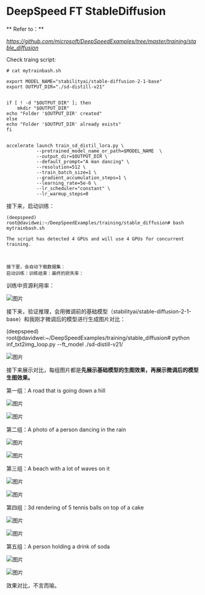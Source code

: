 # DeepSpeed FT StableDiffusion
** Refer to：** 

*https://github.com/microsoft/DeepSpeedExamples/tree/master/training/stable_diffusion*

Check traing script:
```
# cat mytrainbash.sh
```
```
export MODEL_NAME="stabilityai/stable-diffusion-2-1-base"
export OUTPUT_DIR="./sd-distill-v21"


if [ ! -d "$OUTPUT_DIR" ]; then
    mkdir "$OUTPUT_DIR"
echo "Folder '$OUTPUT_DIR' created"
else
echo "Folder '$OUTPUT_DIR' already exists"
fi


accelerate launch train_sd_distil_lora.py \
           --pretrained_model_name_or_path=$MODEL_NAME  \
           --output_dir=$OUTPUT_DIR \
           --default_prompt="A man dancing" \
           --resolution=512 \
           --train_batch_size=1 \
           --gradient_accumulation_steps=1 \
           --learning_rate=5e-6 \
           --lr_scheduler="constant" \
           --lr_warmup_steps=0

```




接下来，启动训练：

```
(deepspeed) root@davidwei:~/DeepSpeedExamples/training/stable_diffusion# bash mytrainbash.sh

The script has detected 4 GPUs and will use 4 GPUs for concurrent training.



接下里，会自动下载数据集：
启动训练：训练结束：最终的损失率：
```



训练中资源利用率：

![图片](https://mmbiz.qpic.cn/mmbiz_png/akGXyic486nWibEvTJWkQ9LoCQicqXNd4dTibFYys1zheG08Jpo44uB0RnCzMjygJkzFkq0zR7wSlGgUsO7Kibt1NAg/640?wx_fmt=png&from=appmsg&tp=webp&wxfrom=5&wx_lazy=1&wx_co=1)

接下来，验证推理，会用微调前的基础模型（stabilityai/stable-diffusion-2-1-base）和我刚才微调后的模型进行生成图片对比：

(deepspeed) root@davidwei:~/DeepSpeedExamples/training/stable_diffusion# python inf_txt2img_loop.py --ft_model ./sd-distill-v21/

![图片](https://mmbiz.qpic.cn/mmbiz_png/akGXyic486nWnicoxGopS7cyhd9Ems2icMbQP8iaDvPlF5icA7Wx2nc3iaBatWewpCyhagCiaouSlXibn71JfBJdA2p4BQ/640?wx_fmt=png&from=appmsg&tp=webp&wxfrom=5&wx_lazy=1&wx_co=1)

接下来展示对比，每组图片都是**先展示基础模型的生图效果，再展示微调后的模型生图效果。**

第一组：A road that is going down a hill

![图片](https://mmbiz.qpic.cn/mmbiz_png/akGXyic486nWnicoxGopS7cyhd9Ems2icMbjd3BafYGQe0zHC1gl4YD8Ox4GWtN8d728ZSia5kjW8wcKMWR3GbsaGw/640?wx_fmt=png&from=appmsg&tp=webp&wxfrom=5&wx_lazy=1&wx_co=1)

![图片](https://mmbiz.qpic.cn/mmbiz_png/akGXyic486nWnicoxGopS7cyhd9Ems2icMbTH3HwWibEImkjiaI0PVV7DzLXy7dGPnZIQxqOShiaCLsf4Wb35BW2ThNg/640?wx_fmt=png&from=appmsg&tp=webp&wxfrom=5&wx_lazy=1&wx_co=1)

第二组：A photo of a person dancing in the rain

![图片](https://mmbiz.qpic.cn/mmbiz_png/akGXyic486nWnicoxGopS7cyhd9Ems2icMb1K6TyP7DiavvjUUp226oCoibbssCTqoPxyVwNyG5uR6ibTnUJzibfiapwBg/640?wx_fmt=png&from=appmsg&tp=webp&wxfrom=5&wx_lazy=1&wx_co=1)



![图片](https://mmbiz.qpic.cn/mmbiz_png/akGXyic486nWnicoxGopS7cyhd9Ems2icMbUpDicFgIXeAdpmHo2PsBTJwEsdYy8Vq4mg0YLhic4BXQYG4y3QIsh9LA/640?wx_fmt=png&from=appmsg&tp=webp&wxfrom=5&wx_lazy=1&wx_co=1)



第三组：A beach with a lot of waves on it

![图片](https://mmbiz.qpic.cn/mmbiz_png/akGXyic486nWnicoxGopS7cyhd9Ems2icMbcDMVXJWm5cHbtDmsOHz79DJEJHZ0eOmmqwF8uAXsOOloEFhNh1m29g/640?wx_fmt=png&from=appmsg&tp=webp&wxfrom=5&wx_lazy=1&wx_co=1)

![图片](https://mmbiz.qpic.cn/mmbiz_png/akGXyic486nWnicoxGopS7cyhd9Ems2icMbhcB2yezaDB4Ja1uZ2WFNVqGhSemWHScrkeZt2xW814wziauVwU1cIWA/640?wx_fmt=png&from=appmsg&tp=webp&wxfrom=5&wx_lazy=1&wx_co=1)

第四组：3d rendering of 5 tennis balls on top of a cake

![图片](https://mmbiz.qpic.cn/mmbiz_png/akGXyic486nWnicoxGopS7cyhd9Ems2icMbrYIGeAXzue5zj0HPDgxHxGp79EjdXmmu20BaicjRiapib4FsMA7moCAnw/640?wx_fmt=png&from=appmsg&tp=webp&wxfrom=5&wx_lazy=1&wx_co=1)

![图片](https://mmbiz.qpic.cn/mmbiz_png/akGXyic486nWnicoxGopS7cyhd9Ems2icMbXgLkoicFyxHRt30AWtJFmdSuPNeFDsZkS4tyMwNH25e29NSxjOQNZgg/640?wx_fmt=png&from=appmsg&tp=webp&wxfrom=5&wx_lazy=1&wx_co=1)

第五组：A person holding a drink of soda

![图片](https://mmbiz.qpic.cn/mmbiz_png/akGXyic486nWnicoxGopS7cyhd9Ems2icMb4NgEFPKXqwbxcgjfFhxv5ibDctRTQtEjniafQHukkzyAV6R730BHBPFw/640?wx_fmt=png&from=appmsg&tp=webp&wxfrom=5&wx_lazy=1&wx_co=1)

![图片](https://mmbiz.qpic.cn/mmbiz_png/akGXyic486nWnicoxGopS7cyhd9Ems2icMbS2aDyPlZibKFNg14NGx7SSlPvqyrjiaP6r7KoZpHlbrYxqIic9HOr7FeA/640?wx_fmt=png&from=appmsg&tp=webp&wxfrom=5&wx_lazy=1&wx_co=1)



效果对比，不言而喻。